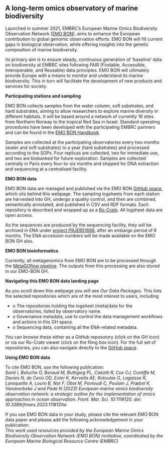 ## A long-term omics observatory of marine biodiversity

Launched in summer 2021, EMBRC’s European Marine Omics Biodiversity Observation Network ([EMO BON](https://www.embrc.eu/services/emo-bon)), aims to enhance the European contribution to global genomic observation efforts. EMO BON will fill current gaps in biological observation, while offering insights into the genetic composition of marine biodiversity.

Its primary aim is to ensure steady, continuous generation of ‘baseline’ data on biodiversity at EMBRC sites following FAIR (Findable, Accessible, Interoperable, and Reusable) data principles. EMO BON will ultimately provide Europe with a means to monitor and understand its marine biodiversity. This in turn will facilitate the development of new products and services for society.

**Participating stations and sampling**

EMO BON collects samples from the water column, soft substrates, and hard substrates, aiming to allow researchers to explore marine diversity in different habitats. It will be based around a network of currently 16 sites from Northern Norway to the tropical Red Sea in Israel. Standard operating procedures have been developed with the participating EMBRC partners and can be found in the [EMO BON Handbook](https://www.embrc.eu/newsroom/publications/european-marine-omics-biodiversity-observation-network-emo-bon-handbook).  

Samples are collected at the participating observatories every two months (water and soft substrates) to a year (hard substrates) and processed according to the SOPs. Four replicas are collected, two for immediate use, and two are biobanked for future exploration. Samples are collected centrally in Paris every four-to-six months and shipped for DNA extraction and sequencing at a centralised facility. 

**EMO BON data**

EMO BON data are managed and published via the EMO BON [GitHub space](https://github.com/emo-bon), which sits behind this webpage. The sampling logsheets from each station are harvested into GH, undergo a quality control, and then are combined, semantically annotated, and published in CSV and RDF formats. Each repository is described and wrapped up as a [Ro-Crate](https://www.researchobject.org/ro-crate/). All logsheet data are open access. 

As the sequences are produced by the sequencing facility, they will be archived in ENA under [project PRJEB51688](https://www.ebi.ac.uk/ena/browser/view/PRJEB51688), after an embargo period of 6 months. The ENA accession numbers will be made available on the  EMO BON GH also. 

**EMO BON bioinformatics** 

Currently, all metagenomics from EMO BON are to be processed through the [MetaGOflow pipeline](https://academic.oup.com/gigascience/article/doi/10.1093/gigascience/giad078/7321054). The outputs from this processing are also stored in our EMO-BON GH. 

**Navigating this EMO BON data landing page**

As you scroll down this webpage you will see _Our Data Packages_. This lists the selected repositories which are of the most interest to users, including
- o The repositories holding the logsheet (meta)data for the observatories, listed by observatory name.<br>
- o Governance metadata, use to control the data management workflows and actions in this GH space.<br>
- o Sequencing data, containing all the ENA-related metadata.<br>

You can browse these either as a GitHub reposotory (click on the GH icon) or via our Ro-Crate viewer (click on the filing box icon). For the full set of repositories, you can also navigate directly to the [GitHub space](https://github.com/emo-bon).

**Using EMO BON data**

To cite EMO BON, use the following publication:<br>
*Santi I, Beluche O, Beraud M, Buttigieg PL, Casotti R, Cox CJ, Cunliffe M, Davies N, de Cerio OD, Exter K, Kervella AE, Kotoulas G, Lagaisse R, Laroquette A, Louro B, Not F, Obst M, Pavloudi C, Poulain J, Præbel K, Vanaverbeke J and Pade N (2023) European marine omics biodiversity observation network: a strategic outline for the implementation of omics approaches in ocean observation. Front. Mar. Sci. 10:1118120. doi: 10.3389/fmars.2023.1118120a*<br>

If you use EMO BON data in your study, please cite the relevant EMO BON data paper and please add the following acknowledgement in your publication:<br>
*This work used resources provided by the European Marine Omics Biodiversity Observation Network (EMO BON) innitiative, coordinated by the European Marine Biological Resource Centre (EMBRC)*

